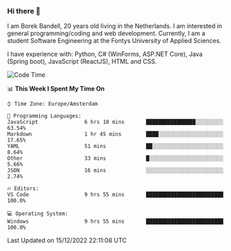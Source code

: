 ### Hi there 👋

I am Borek Bandell, 20 years old living in the Netherlands. I am interested in general programming/coding and web development. Currently, I am a student Software Engineering at the Fontys University of Applied Sciences.

I have experience with: Python, C# (WinForms, ASP.NET Core), Java (Spring boot), JavaScript (ReactJS), HTML and CSS.

<!--START_SECTION:waka-->
![Code Time](http://img.shields.io/badge/Code%20Time-313%20hrs%2027%20mins-blue)

📊 **This Week I Spent My Time On** 

```text
⌚︎ Time Zone: Europe/Amsterdam

💬 Programming Languages: 
JavaScript               6 hrs 18 mins       ████████████████░░░░░░░░░   63.54% 
Markdown                 1 hr 45 mins        ████░░░░░░░░░░░░░░░░░░░░░   17.65% 
YAML                     51 mins             ██░░░░░░░░░░░░░░░░░░░░░░░   8.64% 
Other                    33 mins             █░░░░░░░░░░░░░░░░░░░░░░░░   5.66% 
JSON                     16 mins             ░░░░░░░░░░░░░░░░░░░░░░░░░   2.74%

🔥 Editors: 
VS Code                  9 hrs 55 mins       █████████████████████████   100.0%

💻 Operating System: 
Windows                  9 hrs 55 mins       █████████████████████████   100.0%

```


 Last Updated on 15/12/2022 22:11:08 UTC
<!--END_SECTION:waka-->

<!--**tcBorek2002/tcBorek2002** is a ✨ _special_ ✨ repository because its `README.md` (this file) appears on your GitHub profile.

Here are some ideas to get you started:

- 🔭 I’m currently working on ...
- 🌱 I’m currently learning ...
- 👯 I’m looking to collaborate on ...
- 🤔 I’m looking for help with ...
- 💬 Ask me about ...
- 📫 How to reach me: ...
- 😄 Pronouns: ...
- ⚡ Fun fact: ...
-->
